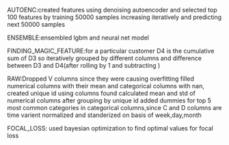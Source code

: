 AUTOENC:created features using denoising autoencoder and selected top 100 features 
by training 50000 samples increasing iteratively and predicting next 50000 samples

ENSEMBLE:ensembled lgbm and neural net model

FINDING_MAGIC_FEATURE:for a particular customer D4 is the cumulative sum of D3 so iteratively grouped by different columns and difference between D3 and D4(after rolling by 1 and subtracting )

RAW:Dropped V columns since they were causing overfitting filled numerical columns with their mean and categorical columns with nan,
created unique id using columns found calculated mean and std of numerical columns after grouping by unique id added dummies for top 5 most common categories in categorical columns,since C and D columns are time varient normalized and standerized on basis of week,day,month

FOCAL_LOSS: used bayesian optimization to find optimal values for focal loss 
